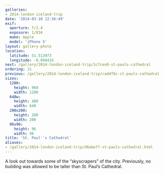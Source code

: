 ```yaml
---
galleries:
- 2014-london-iceland-trip
date: '2014-03-10 12:36:49'
exif:
  aperture: f/2.4
  exposure: 1/834
  make: Apple
  model: 'iPhone 5'
layout: gallery-photo
location:
  latitude: 51.513973
  longitude: -0.098416
next: /gallery/2014-london-iceland-trip/1c7cea9-st-pauls-cathedral
ordering: 21
previous: /gallery/2014-london-iceland-trip/cad4f8c-st-pauls-cathedral
sizes:
  1280:
    height: 960
    width: 1280
  640w:
    height: 480
    width: 640
  200x200:
    height: 200
    width: 200
  96x96:
    height: 96
    width: 96
title: 'St. Paul''s Cathedral'
aliases:
- /gallery/2014-london-iceland-trip/d6abeff-st-pauls-cathedral.html
---
```


A look out towards some of the “skyscrapers” of the city. Previously, no building was allowed to be taller than St. Paul’s Cathedral.
